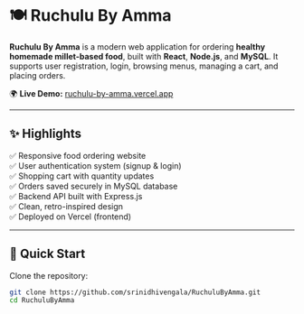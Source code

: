 # 🍽️ Ruchulu By Amma

**Ruchulu By Amma** is a modern web application for ordering **healthy homemade millet-based food**, built with **React**, **Node.js**, and **MySQL**. It supports user registration, login, browsing menus, managing a cart, and placing orders.

🌍 **Live Demo:** [ruchulu-by-amma.vercel.app](https://ruchulu-by-amma.vercel.app)

---

## ✨ Highlights

✅ Responsive food ordering website  
✅ User authentication system (signup & login)  
✅ Shopping cart with quantity updates  
✅ Orders saved securely in MySQL database  
✅ Backend API built with Express.js  
✅ Clean, retro-inspired design  
✅ Deployed on Vercel (frontend)  

---

## 🚀 Quick Start

Clone the repository:

```bash
git clone https://github.com/srinidhivengala/RuchuluByAmma.git
cd RuchuluByAmma
